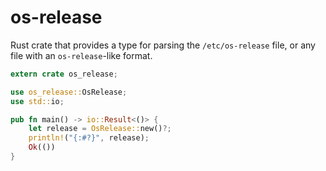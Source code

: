 # os-release

Rust crate that provides a type for parsing the `/etc/os-release` file, or any file with
an `os-release`-like format.

```rust
extern crate os_release;

use os_release::OsRelease;
use std::io;

pub fn main() -> io::Result<()> {
    let release = OsRelease::new()?;
    println!("{:#?}", release);
    Ok(())
}
```